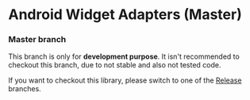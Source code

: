 Android Widget Adapters (Master)
===============

### Master branch ###
This branch is only for **development purpose**. It isn't recommended to checkout this branch, due to not stable and also not tested code.

If you want to checkout this library, please switch to one of the <a href="https://github.com/Wolf-ITechnologies/android_widget_adapters/tree/release" title="Officially released code">Release</a> branches.